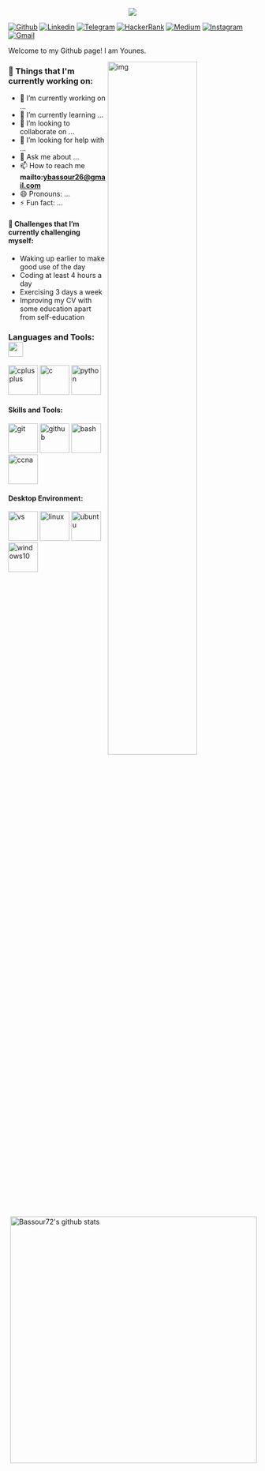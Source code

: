 
<p align="center"><img src="https://i.imgur.com/A6bWGFl.gif"/></p>

<!-- Your badges -->
[![Github](https://img.shields.io/badge/-Bassour72-000?style=flat&logo=Github&logoColor=white)](https://github.com/Bassour72/Bassour72)
[![Linkedin](https://img.shields.io/badge/-YounesBassour-blue?style=flat&logo=Linkedin&logoColor=white)](https://www.linkedin.com/in/younes-bassour-00a94924a/)
[![Telegram](https://img.shields.io/badge/-@youbass12-blue?style=flat&logo=Telegram&logoColor=white)](https://t.me/youbass12) 
[![HackerRank](https://img.shields.io/badge/-ybassour-islamicgreen?style=flat&logo=HackerRank&logoColor=black)](https://www.hackerrank.com/ybassour26)
[![Medium](https://img.shields.io/badge/-@ybassour26-black?style=flat&logo=Medium&logoColor=white)](https://medium.com/@ybassour26)
[![Instagram](https://img.shields.io/badge/-ybassour26-c13584?style=flat&labelColor=c13584&logo=instagram&logoColor=white)](https://www.instagram.com/ybassour26)
[![Gmail](https://img.shields.io/badge/-ybassour26-c14438?style=flat&logo=Gmail&logoColor=white)](mailto:ybassour26@gmail.com)

Welcome to my Github page! I am Younes.

<img align="right" alt="img" src="https://github.com/user-attachments/assets/083ce073-6483-48e3-9f8a-de2a19ce8c61" width="60%" height="auto"/>


<p> <!-- GitHub README Stats -->
  <a href="https://github.com/Bassour72?tab=repositories">
    <img width="500" height="auto" align="right" alt="Bassour72's github stats" 
         src="https://github-readme-stats.vercel.app/api?username=Bassour72&show_icons=true&theme=algolia&count_private=true" />
   <!-- <img width="30%" height="auto" align="right" alt="Joykishan's github stats" 
         src="https://github-readme-stats.vercel.app/api/top-langs/?username=Bassour72&layout=compact" />
NOTE: Top languages does not indicate my skill level or something like that, it's a github metric of which languages i have the most code on github. -->
  </a>
</p>

### 🌱  Things that I'm currently working on: 
- 🔭 I’m currently working on ...
- 🌱 I’m currently learning ...
- 👯 I’m looking to collaborate on ...
- 🤔 I’m looking for help with ...
- 💬 Ask me about ...
- 📫 How to reach me **mailto:ybassour26@gmail.com**
- 😄 Pronouns: ...
- ⚡ Fun fact: ...
#### :muscle:  Challenges that I’m currently challenging myself:
- Waking up earlier to make good use of the day
- Coding at least 4 hours a day
- Exercising 3 days a week
- Improving my CV with some education apart from self-education

### Languages and Tools: <img src="https://media.giphy.com/media/WUlplcMpOCEmTGBtBW/giphy.gif" width="30"> 
<p align="left">
<img style="margin: auto;" src="https://github.com/user-attachments/assets/22cd6457-fae6-4966-b32b-708159db8ad9" alt=cplusplus width="60" height="60"/>
 <img style="margin: auto;" src="https://github.com/user-attachments/assets/d8e196f1-8482-43c4-99a1-5a9824b86da0" alt=c width="60" height="60"/>
 <img style="margin: auto;" src="https://github.com/user-attachments/assets/f3a6d1b3-dcd8-4e24-a586-23329be5a2fe" alt=python width="60" height="60"/>
</p>

<h4>Skills and Tools: </h4>
<p align="left">
  <img style="margin: auto;" src="https://github.com/user-attachments/assets/ccb29477-f591-4da2-af0c-20d80541a94d" alt=git width="60" height="60"/>
  <img style="margin: auto;" src="https://github.com/user-attachments/assets/b3ac6854-d996-43cd-b61d-70780a6703dc" alt=github width="60" height="60"/>
  <img style="margin: auto;" src="https://github.com/user-attachments/assets/ad6dbff0-0e03-40c4-9d49-cb32ab533e6e" alt=bash width="60" height="60"/>
  <img style="margin: auto;" src="https://github.com/user-attachments/assets/24f9ccae-f6c4-4f6e-97e4-1e68a90ab4bc" alt=ccna width="60" height="60"/>
</p>

<h4>Desktop Environment: </h4>
<p align="left">
  <img style="margin: auto;" src="https://github.com/user-attachments/assets/9d401d2b-35e8-469f-8e3b-432bd7a555bd" alt=vs width="60" height="60"/>
  <img style="margin: auto;" src="https://github.com/user-attachments/assets/05eee438-7e00-4875-8e8e-619c7ca65150" alt=linux width="60" height="60"/>
  <img style="margin: auto;" src="https://github.com/user-attachments/assets/1a4951e9-777d-4763-b189-7ece6e4d6723" alt=ubuntu width="60" height="60"/>
  <img style="margin: auto;" src="https://github.com/user-attachments/assets/4b5cb4b2-b5f8-4808-bd93-8cf050f631d4" alt=windows10 width="60" height="60"/>
</p>

<!--
**Bassour72/Bassour72** is a ✨ _special_ ✨ repository because its `README.md` (this file) appears on your GitHub profile.

Here are some ideas to get you started:


-->

